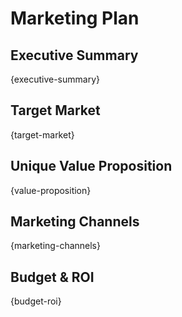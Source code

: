# Marketing Plan

## Executive Summary
{executive-summary}

## Target Market
{target-market}

## Unique Value Proposition
{value-proposition}

## Marketing Channels
{marketing-channels}

## Budget & ROI
{budget-roi}

<!-- METADATA
id: marketing-plan
name: Marketing Plan Template
description: Template for creating a marketing strategy
sections:
  - id: executive-summary
    title: Executive Summary
    description: Overview of marketing strategy
    placeholder: "{executive-summary}"
    questions: ["marketing-goals", "target-audience"]
    status: "empty"
  - id: target-market
    title: Target Market
    description: Detailed description of target audience
    placeholder: "{target-market}"
    questions: ["target-demographics", "customer-needs"]
    status: "empty"
requiredSections: ["executive-summary", "target-market"]
-->
